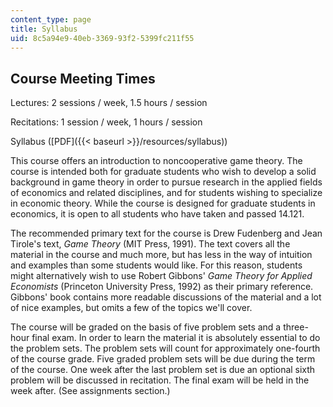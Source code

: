 ```yaml
---
content_type: page
title: Syllabus
uid: 8c5a94e9-40eb-3369-93f2-5399fc211f55
---
```


Course Meeting Times
--------------------

Lectures: 2 sessions / week, 1.5 hours / session

Recitations: 1 session / week, 1 hours / session

Syllabus ([PDF]({{< baseurl >}}/resources/syllabus))

This course offers an introduction to noncooperative game theory. The course is intended both for graduate students who wish to develop a solid background in game theory in order to pursue research in the applied fields of economics and related disciplines, and for students wishing to specialize in economic theory. While the course is designed for graduate students in economics, it is open to all students who have taken and passed 14.121.

The recommended primary text for the course is Drew Fudenberg and Jean Tirole's text, _Game Theory_ (MIT Press, 1991). The text covers all the material in the course and much more, but has less in the way of intuition and examples than some students would like. For this reason, students might alternatively wish to use Robert Gibbons' _Game Theory for Applied Economists_ (Princeton University Press, 1992) as their primary reference. Gibbons' book contains more readable discussions of the material and a lot of nice examples, but omits a few of the topics we'll cover.

The course will be graded on the basis of five problem sets and a three-hour final exam. In order to learn the material it is absolutely essential to do the problem sets. The problem sets will count for approximately one-fourth of the course grade. Five graded problem sets will be due during the term of the course. One week after the last problem set is due an optional sixth problem will be discussed in recitation. The final exam will be held in the week after. (See assignments section.)
